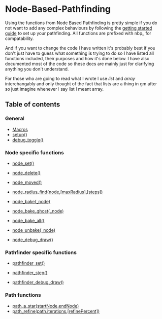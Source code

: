 # Node-Based-Pathfinding

Using the functions from Node Based Pathfinding is pretty simple if you do not want to add any complex behaviours by following the [getting started guide](/tutorials/getting-started) to set up your pathfinding. All functions are prefixed with nbp_ for compatability.

And if you want to change the code I have written it's probably best if you don't just have to guess what something is trying to do so I have listed all functions included, their purposes and how it's done below. I have also documented most of the code so these docs are mainly just for clarifying anything you don't understand.

For those who are going to read what I wrote I use *list* and *array* interchangably and only thought of the fact that lists are a thing in gm after so just imagine whenever I say list I meant array.

## Table of contents



### General

- [Macros](/macros)
- [setup()](/setup)
- [debug_toggle()](/debug-toggle)

### Node specific functions

- [node_set()](/node-set) 
- [node_delete()](/node-delete) 
- [node_moved()](/node-moved) 
- [node_radius_find(node,[maxRadius],[steps])](/node-radius-find) 

- [node_bake(_node)](/node-bake) 
- [node_bake_ghost(_node)](/node-bake-ghost) 
- [node_bake_all()](/node-bake-all) 
- [node_unbake(_node)](/node-unbake) 

- [node_debug_draw()](/node-debug-draw) 

### Pathfinder specific functions

- [pathfinder_set()](/pathfinder-set) 
- [pathfinder_step()](/pathfinder-step) 

- [pathfinder_debug_draw()](/pathfinder-debug-draw) 

### Path functions

- [path_a_star(startNode,endNode)](/path-a-star) 
- [path_refine(path,iterations,[refinePercent])](/path-refine) 